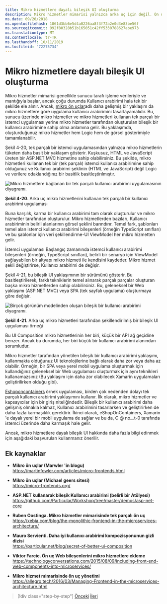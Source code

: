 ```yaml
---
title: Mikro hizmetlere dayalı bileşik UI oluşturma
description: Mikro hizmetler mimarisi yalnızca arka uç için değil. Ön uçta kullanmak için bir göz atma görünümü alın.
ms.date: 09/20/2018
ms.openlocfilehash: 1861d3bb6e5d4a0226aa8f3f72a2e0d3e83be56f
ms.sourcegitcommit: 992f80328b51b165051c42ff5330788627abe973
ms.translationtype: MT
ms.contentlocale: tr-TR
ms.lasthandoff: 10/11/2019
ms.locfileid: "72275734"
---
```

# <a name="creating-composite-ui-based-on-microservices"></a>Mikro hizmetlere dayalı bileşik UI oluşturma

Mikro hizmetler mimarisi genellikle sunucu tarafı işleme verileriyle ve mantığıyla başlar, ancak çoğu durumda Kullanıcı arabirimi hala tek bir şekilde ele alınır. Ancak, [mikro ön uçlar](https://martinfowler.com/articles/micro-frontends.html)adlı daha gelişmiş bir yaklaşım da mikro hizmetlere göre uygulama kullanıcı arabirimini tasarlayamalıdır. Bu, sunucu üzerinde mikro hizmetler ve mikro hizmetleri kullanan tek parçalı bir istemci uygulaması yerine mikro hizmetler tarafından oluşturulan bileşik bir kullanıcı arabirimine sahip olma anlamına gelir. Bu yaklaşımda, oluşturduğunuz mikro hizmetler hem Logic hem de görsel gösterimiyle tamamlanabilir.

Şekil 4-20, tek parçalı bir istemci uygulamasından yalnızca mikro hizmetlerin tüketen daha basit bir yaklaşım gösterir. Kuşkusuz, HTML ve JavaScript üreten bir ASP.NET MVC hizmetine sahip olabilirsiniz. Bu şekilde, mikro hizmetleri kullanan tek bir (tek parçalı) istemci kullanıcı arabirimine sahip olduğunuz ve Kullanıcı arabirimi şeklinin (HTML ve JavaScript) değil Logic ve verilere odaklandığınız bir basitlik basitleştirılmıştır.

![Mikro hizmetlere bağlanan bir tek parçalı kullanıcı arabirimi uygulamasının diyagramı.](./media/microservice-based-composite-ui-shape-layout/monolith-ui-consume-microservices.png)

**Şekil 4-20**. Arka uç mikro hizmetlerini kullanan tek parçalı bir kullanıcı arabirimi uygulaması

Buna karşılık, karma bir kullanıcı arabirimi tam olarak oluşturulur ve mikro hizmetler tarafından oluşturulur. Mikro hizmetlerden bazıları, Kullanıcı arabiriminin belirli alanlarının görsel şeklini barındırır. Temel fark, şablonları temel alan istemci kullanıcı arabirimi bileşenleri (örneğin TypeScript sınıfları) ve bu şablonlar için veri şekillendirme-UI ViewModel her mikro hizmetten gelir.

İstemci uygulaması Başlangıç zamanında istemci kullanıcı arabirimi bileşenleri (örneğin, TypeScript sınıfları), belirli bir senaryo için ViewModel sağlayabilen bir altyapı mikro hizmeti ile kendisini kaydeder. Mikro hizmet şekli değiştirirse, Kullanıcı arabirimi de değişir.

Şekil 4-21, bu bileşik UI yaklaşımının bir sürümünü gösterir. Bu basitleştirilerek, farklı tekniklerin temel alınarak parçalı parçalar oluşturan başka mikro hizmetlerden sahip olabilirsiniz. Bu, geleneksel bir Web yaklaşımı (ASP.NET MVC) veya SPA (tek sayfalı uygulama) oluşturmaya göre değişir.

![Birçok görünüm modelinden oluşan bileşik bir kullanıcı arabirimi diyagramı.](./media/microservice-based-composite-ui-shape-layout/microservice-generate-composite-ui.png)

**Şekil 4-21**. Arka uç mikro hizmetleri tarafından şekillendirilmiş bir bileşik UI uygulaması örneği

Bu UI Composition mikro hizmetlerinin her biri, küçük bir API ağ geçidine benzer. Ancak bu durumda, her biri küçük bir kullanıcı arabirimi alanından sorumludur.

Mikro hizmetler tarafından yönetilen bileşik bir kullanıcı arabirimi yaklaşımı, kullanmakta olduğunuz UI teknolojilerine bağlı olarak daha zor veya daha az olabilir. Örneğin, bir SPA veya yerel mobil uygulama oluşturmak için kullandığınız geleneksel bir Web uygulaması oluşturmak için aynı teknikleri kullanamazsınız (Bu yaklaşım için daha zor olabilecek Xamarin uygulamaları geliştirilirken olduğu gibi).

[Eshoponcontainers](https://aka.ms/MicroservicesArchitecture) örnek uygulaması, birden çok nedenden dolayı tek parçalı kullanıcı arabirimi yaklaşımını kullanır. İlk olarak, mikro hizmetler ve kapsayıcılar için bir giriş niteliğindedir. Bileşik bir kullanıcı arabirimi daha gelişmiş olmakla kalmaz, Kullanıcı arabirimini tasarlarken ve geliştirirken de daha fazla karmaşıklık gerektirir. İkinci olarak, eShopOnContainers, Xamarin 'e dayalı yerel bir mobil uygulama de sağlar ve bu da, C @ no__t-0 tarafında istemci üzerinde daha karmaşık hale gelir.

Ancak, mikro hizmetlere dayalı bileşik UI hakkında daha fazla bilgi edinmek için aşağıdaki başvuruları kullanmanız önerilir.

## <a name="additional-resources"></a>Ek kaynaklar

- **Mikro ön uçlar (Marwler 'in blogu)**  
  <https://martinfowler.com/articles/micro-frontends.html>
  
- **Mikro ön uçlar (Michael geers sitesi)**  
  <https://micro-frontends.org/>
  
- **ASP.NET kullanarak bileşik Kullanıcı arabirimi (belirli bir Atölyesi)**  
  <https://github.com/Particular/Workshop/tree/master/demos/asp-net-core>

- **Ruben Oostinga. Mikro hizmetler mimarisinde tek parçalı ön uç**  
  <https://xebia.com/blog/the-monolithic-frontend-in-the-microservices-architecture/>

- **Mauro Servienti. Daha iyi kullanıcı arabirimi kompozisyonunun gizli dizisi**  
  <https://particular.net/blog/secret-of-better-ui-composition>

- **Viktor Farcic. Ön uç Web bileşenlerini mikro hizmetlere ekleme**  
  <https://technologyconversations.com/2015/08/09/including-front-end-web-components-into-microservices/>

- **Mikro hizmet mimarisinde ön uç yönetimi**  
  <https://allegro.tech/2016/03/Managing-Frontend-in-the-microservices-architecture.html>

>[!div class="step-by-step"]
>[Önceki](microservices-addressability-service-registry.md)
>[İleri](resilient-high-availability-microservices.md)
